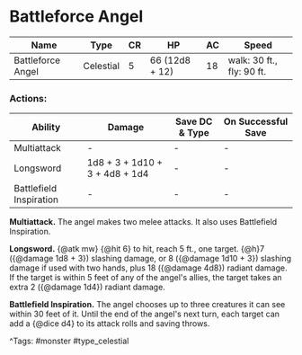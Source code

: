 # Battleforce Angel

| Name | Type | CR | HP | AC | Speed |
|------|------|----|----|----|-------|
| Battleforce Angel | Celestial | 5 | 66 (12d8 + 12) | 18 | walk: 30 ft., fly: 90 ft. |

### Actions:

| Ability | Damage | Save DC & Type | On Successful Save |
|---------|--------|----------------|--------------------|
| Multiattack | - | - | - |
| Longsword | 1d8 + 3 + 1d10 + 3 + 4d8 + 1d4 | - | - |
| Battlefield Inspiration | - | - | - |


**Multiattack.** The angel makes two melee attacks. It also uses Battlefield Inspiration.

**Longsword.** {@atk mw} {@hit 6} to hit, reach 5 ft., one target. {@h}7 ({@damage 1d8 + 3}) slashing damage, or 8 ({@damage 1d10 + 3}) slashing damage if used with two hands, plus 18 ({@damage 4d8}) radiant damage. If the target is within 5 feet of any of the angel's allies, the target takes an extra 2 ({@damage 1d4}) radiant damage.

**Battlefield Inspiration.** The angel chooses up to three creatures it can see within 30 feet of it. Until the end of the angel's next turn, each target can add a {@dice d4} to its attack rolls and saving throws.

^Tags: #monster #type_celestial